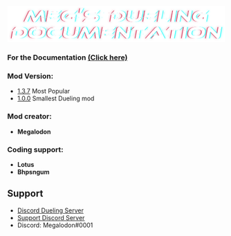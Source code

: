 <div align="center">
  <br />
  <p>
    <a href="https://github.com/TheGreatMegalodon/Megalodon-s-dueling-code/"><img src="https://github.com/TheGreatMegalodon/Dueling-Component/blob/main/Megs_Dueling_Images_readme/ccca5aa0d97129436edbe864a8b1d47e_tab2.png" width="3000" alt="Megalodon-s-dueling-code" /></a>
  </p>
</div>

### For the Documentation [(Click here)](https://megalodon-dueling.notion.site/14fded21b2e648039ed441fc13fb7431?v=5fad1d643458413bbc09149b9cf8c6e4)

### Mod Version: 
* [1.3.7](https://github.com/TheGreatMegalodon/Megalodon-s-dueling-code/blob/main/Meg's%20Dueling%20Official.js) Most Popular
* [1.0.0](https://github.com/TheGreatMegalodon/Megalodon-s-dueling-code/blob/main/Unofficial%20Meg's%20Dueling.js) Smallest Dueling mod

### Mod creator: 
* **Megalodon**

### Coding support:
* **Lotus**
* **Bhpsngum**

## Support
* [Discord Dueling Server](https://discord.gg/MF7zwS89TU)
* [Support Discord Server](https://discord.gg/KXvCq4N)
* Discord: Megalodon#0001
